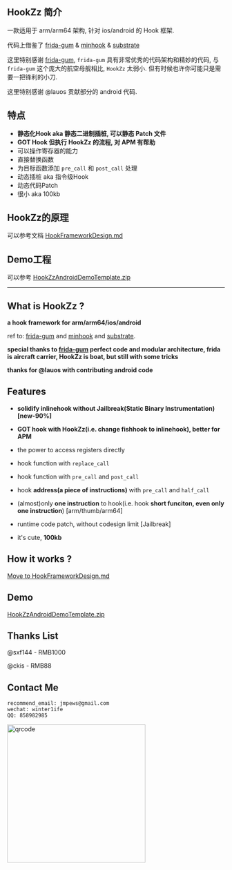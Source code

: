 ## HookZz 简介

一款适用于 arm/arm64 架构, 针对 ios/android 的 Hook 框架.

代码上借鉴了 [frida-gum](https://github.com/frida/frida-gum) & [minhook](https://github.com/TsudaKageyu/minhook) & [substrate](https://github.com/jevinskie/substrate)

这里特别感谢 [frida-gum](https://github.com/frida/frida-gum), `frida-gum` 具有非常优秀的代码架构和精妙的代码, 与 `frida-gum` 这个庞大的航空母舰相比, `HookZz` 太弱小. 但有时候也许你可能只是需要一把锋利的小刀.

这里特别感谢 @lauos 贡献部分的 android 代码.

## 特点

- **静态化Hook aka 静态二进制插桩, 可以静态 Patch 文件**
- **GOT Hook 但执行 HookZz 的流程, 对 APM 有帮助**
- 可以操作寄存器的能力
- 直接替换函数
- 为目标函数添加 `pre_call` 和 `post_call` 处理
- 动态插桩 aka 指令级Hook
- 动态代码Patch
- 很小 aka 100kb

## HookZz的原理

可以参考文档 [HookFrameworkDesign.md](https://github.com/jmpews/HookZz/blob/master/docs/HookFrameworkDesign.md)

## Demo工程

可以参考 [HookZzAndroidDemoTemplate.zip](https://github.com/jmpews/HookZz/blob/master/demo/HookZzAndroidDemoTemplate.zip)

---

## What is HookZz ?

**a hook framework for arm/arm64/ios/android**

ref to: [frida-gum](https://github.com/frida/frida-gum) and [minhook](https://github.com/TsudaKageyu/minhook) and [substrate](https://github.com/jevinskie/substrate).

**special thanks to [frida-gum](https://github.com/frida/frida-gum) perfect code and modular architecture, frida is aircraft carrier, HookZz is boat, but still with some tricks**

**thanks for @lauos with contributing android code**

## Features

- **solidify inlinehook without Jailbreak(Static Binary Instrumentation) [new-90%]**

- **GOT hook with HookZz(i.e. change fishhook to inlinehook), better for APM**

- the power to access registers directly

- hook function with `replace_call`

- hook function with `pre_call` and `post_call`

- hook **address(a piece of instructions)** with `pre_call` and `half_call`

- (almost)only **one instruction** to hook(i.e. hook **short funciton, even only one instruction**) [arm/thumb/arm64]

- runtime code patch, without codesign limit [Jailbreak]

- it's cute, **100kb**

## How it works ?

[Move to HookFrameworkDesign.md](https://github.com/jmpews/HookZz/blob/master/docs/HookFrameworkDesign.md)

## Demo

[HookZzAndroidDemoTemplate.zip](https://github.com/jmpews/HookZz/blob/master/demo/HookZzAndroidDemoTemplate.zip)

## Thanks List

@sxf144 - RMB1000

@ckis - RMB88

## Contact Me

```
recommend_email: jmpews@gmail.com
wechat: winter1ife
QQ: 858982985
```

<img with="320px" height="320px" src="http://ww1.sinaimg.cn/large/a4decaedgy1fq5qkcu3cij20iq0owtad.jpg" alt="qrcode">
